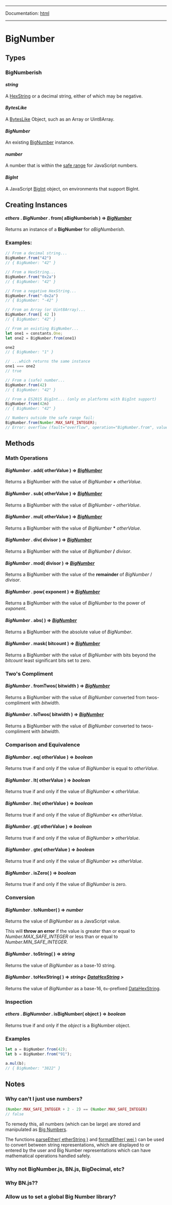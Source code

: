 -----

Documentation: [html](https://docs.ethers.io/)

-----

BigNumber
=========

Types
-----

### BigNumberish

#### ***string***

A [HexString](/v5/api/utils/bytes/#HexString) or a decimal string, either of which may be negative.


#### ***BytesLike***

A [BytesLike](/v5/api/utils/bytes/#BytesLike) Object, such as an Array or Uint8Array.


#### ***BigNumber***

An existing [BigNumber](/v5/api/utils/bignumber/) instance.


#### ***number***

A number that is within the [safe range](https://developer.mozilla.org/en-US/docs/Web/JavaScript/Reference/Global_Objects/Number/MAX_SAFE_INTEGER#Description) for JavaScript numbers.


#### ***BigInt***

A JavaScript [BigInt](https://developer.mozilla.org/en-US/docs/Web/JavaScript/Reference/Global_Objects/BigInt) object, on environments that support BigInt.


Creating Instances
------------------

#### *ethers* . *BigNumber* . **from**( aBigNumberish ) => *[BigNumber](/v5/api/utils/bignumber/)*

Returns an instance of a **BigNumber** for *aBigNumberish*.


### Examples:

```javascript
// From a decimal string...
BigNumber.from("42")
// { BigNumber: "42" }

// From a HexString...
BigNumber.from("0x2a")
// { BigNumber: "42" }

// From a negative HexString...
BigNumber.from("-0x2a")
// { BigNumber: "-42" }

// From an Array (or Uint8Array)...
BigNumber.from([ 42 ])
// { BigNumber: "42" }

// From an existing BigNumber...
let one1 = constants.One;
let one2 = BigNumber.from(one1)

one2
// { BigNumber: "1" }

// ...which returns the same instance
one1 === one2
// true

// From a (safe) number...
BigNumber.from(42)
// { BigNumber: "42" }

// From a ES2015 BigInt... (only on platforms with BigInt support)
BigNumber.from(42n)
// { BigNumber: "42" }

// Numbers outside the safe range fail:
BigNumber.from(Number.MAX_SAFE_INTEGER);
// Error: overflow (fault="overflow", operation="BigNumber.from", value=9007199254740991, code=NUMERIC_FAULT, version=bignumber/5.0.6)
```

Methods
-------

### Math Operations

#### *BigNumber* . **add**( otherValue ) => *[BigNumber](/v5/api/utils/bignumber/)*

Returns a BigNumber with the value of *BigNumber* **+** *otherValue*.


#### *BigNumber* . **sub**( otherValue ) => *[BigNumber](/v5/api/utils/bignumber/)*

Returns a BigNumber with the value of *BigNumber* **-** *otherValue*.


#### *BigNumber* . **mul**( otherValue ) => *[BigNumber](/v5/api/utils/bignumber/)*

Returns a BigNumber with the value of *BigNumber* **\*** *otherValue*.


#### *BigNumber* . **div**( divisor ) => *[BigNumber](/v5/api/utils/bignumber/)*

Returns a BigNumber with the value of *BigNumber* **/** *divisor*.


#### *BigNumber* . **mod**( divisor ) => *[BigNumber](/v5/api/utils/bignumber/)*

Returns a BigNumber with the value of the **remainder** of *BigNumber* / *divisor*.


#### *BigNumber* . **pow**( exponent ) => *[BigNumber](/v5/api/utils/bignumber/)*

Returns a BigNumber with the value of *BigNumber* to the power of *exponent*.


#### *BigNumber* . **abs**( ) => *[BigNumber](/v5/api/utils/bignumber/)*

Returns a BigNumber with the absolute value of *BigNumber*.


#### *BigNumber* . **mask**( bitcount ) => *[BigNumber](/v5/api/utils/bignumber/)*

Returns a BigNumber with the value of *BigNumber* with bits beyond the *bitcount* least significant bits set to zero.


### Two's Compliment

#### *BigNumber* . **fromTwos**( bitwidth ) => *[BigNumber](/v5/api/utils/bignumber/)*

Returns a BigNumber with the value of *BigNumber* converted from twos-compliment with *bitwidth*.


#### *BigNumber* . **toTwos**( bitwidth ) => *[BigNumber](/v5/api/utils/bignumber/)*

Returns a BigNumber with the value of *BigNumber* converted to twos-compliment with *bitwidth*.


### Comparison and Equivalence

#### *BigNumber* . **eq**( otherValue ) => *boolean*

Returns true if and only if the value of *BigNumber* is equal to *otherValue*.


#### *BigNumber* . **lt**( otherValue ) => *boolean*

Returns true if and only if the value of *BigNumber* **<** *otherValue*.


#### *BigNumber* . **lte**( otherValue ) => *boolean*

Returns true if and only if the value of *BigNumber* **<=** *otherValue*.


#### *BigNumber* . **gt**( otherValue ) => *boolean*

Returns true if and only if the value of *BigNumber* **>** *otherValue*.


#### *BigNumber* . **gte**( otherValue ) => *boolean*

Returns true if and only if the value of *BigNumber* **>=** *otherValue*.


#### *BigNumber* . **isZero**( ) => *boolean*

Returns true if and only if the value of *BigNumber* is zero.


### Conversion

#### *BigNumber* . **toNumber**( ) => *number*

Returns the value of *BigNumber* as a JavaScript value.

This will **throw an error** if the value is greater than or equal to *Number.MAX_SAFE_INTEGER* or less than or equal to *Number.MIN_SAFE_INTEGER*.


#### *BigNumber* . **toString**( ) => *string*

Returns the value of *BigNumber* as a base-10 string.


#### *BigNumber* . **toHexString**( ) => *string< [DataHexString](/v5/api/utils/bytes/#DataHexString) >*

Returns the value of *BigNumber* as a base-16, `0x`-prefixed [DataHexString](/v5/api/utils/bytes/#DataHexString).


### Inspection

#### *ethers* . *BigNumnber* . **isBigNumber**( object ) => *boolean*

Returns true if and only if the *object* is a BigNumber object.


### Examples

```javascript
let a = BigNumber.from(42);
let b = BigNumber.from("91");

a.mul(b);
// { BigNumber: "3822" }
```

Notes
-----

### Why can't I just use numbers?

```javascript
(Number.MAX_SAFE_INTEGER + 2 - 2) == (Number.MAX_SAFE_INTEGER)
// false
```


To remedy this, all numbers (which can be large) are stored and manipulated as [Big Numbers](/v5/api/utils/bignumber/).

The functions [parseEther( etherString )](/v5/api/utils/display-logic/#utils-parseEther) and [formatEther( wei )](/v5/api/utils/display-logic/#utils-formatEther) can be used to convert between string representations, which are displayed to or entered by the user and Big Number representations which can have mathematical operations handled safely.


### Why not BigNumber.js, BN.js, BigDecimal, etc?

### Why BN.js??

### Allow us to set a global Big Number library?

